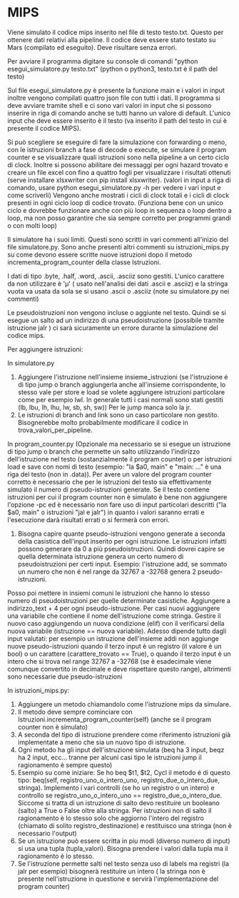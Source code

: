 # MIPS

Viene simulato il codice mips inserito nel file di testo testo.txt. Questo per ottenere dati relativi alla pipeline.
Il codice deve essere stato testato su Mars (compilato ed eseguito). Deve risultare senza errori. 

Per avviare il programma digitare su console di comandi "python esegui_simulatore.py testo.txt" 
(python o python3, testo.txt è il path del testo)

Sul file esegui_simulatore.py è presente la funzione main e i valori in input inoltre vengono compilati quattro json file con tutti i dati.
Il programma si deve avviare tramite shell e ci sono vari valori in input che si possono inserire in riga di comando anche se tutti hanno un valore di default.
L'unico input che deve essere inserito è il testo (va inserito il path del testo in cui è presente il codice MIPS).

Si può scegliere se eseguire di fare la simulazione con forwarding o meno, con le istruzioni branch a fase di decode o execute, se simulare il program counter 
e se visualizzare quali istruzioni sono nella pipeline a un certo ciclo di clock.
Inoltre si possono abilitare dei messaggi per ogni hazard trovato e creare un file excel con fino a quattro fogli per visualizzare i risultati ottenuti (serve installare xlsxwriter con 
pip install xlsxwriter).
(valori in input a riga di comando, usare python esegui_simulatore.py -h per vedere i vari input e come scriverli)
Vengono anche mostrati i cicli di clock totali e i cicli di clock presenti in ogni ciclo loop di codice trovato. (Funziona bene con un unico ciclo e dovrebbe funzionare anche con più loop in sequenza o loop dentro a loop, ma non posso garantire che sia sempre corretto per programmi grandi o con molti loop)

Il simulatore ha i suoi limiti. Questi sono scritti in vari commenti all'inizio del file simulatore.py.
Sono anche presenti altri commenti su istruzioni_mips.py su come devono essere scritte nuove istruzioni dopo il metodo incrementa_program_counter della classe Istruzioni.

I dati di tipo .byte, .half, .word, .ascii, .asciiz sono gestiti. L'unico carattere da non utilizzare è 'µ' ( usato nell'analisi dei dati .ascii e .asciiz) e la stringa vuota va usata da sola se si usano .ascii o .asciiz (note su simulatore.py nei commenti)

Le pseudoistruzioni non vengono incluse o aggiunte nel testo. Quindi se si esegue un salto ad un indirizzo di una pseudoistruzione (possibile tramite istruzione jalr ) ci sarà sicuramente un errore durante la simulazione del codice mips. 

Per aggiungere istruzioni:

In simulatore.py

1) Aggiungere l'istruzione nell'insieme insieme_istruzioni (se l'istruzione é di tipo jump o branch aggiungerla anche all'insieme corrispondente, lo stesso vale per store e load se volete aggiungere istruzioni particolare come per esempio lwl. In generale tutti i casi normali sono stati gestiti (lb, lbu, lh, lhu, lw, sb, sh, sw))
Per le jump manca solo la jr.
2) Le istruzioni di branch and link sono un caso particolare non gestito. Bisognerebbe molto probabilmente modificare il codice in trova_valori_per_pipeline. 

In program_counter.py
(Opzionale ma necessario se si esegue un istruzione di tipo jump o branch che permette un salto utilizzando l'indirizzo dell'istruzione nel testo (sostanzialmente il program counter) o per istruzioni load e save con nomi di testo (esempio: "la $a0, main" e "main: ..." è una riga del testo (non in .data)). Per avere un valore del program counter corretto è necessario che per le istruzioni del testo sia effettivamente simulato il numero di pseudo-istruzioni generate. Se il testo contiene istruzioni per cui il program counter non è simulato è bene non aggiungere l'opzione -pc ed è necessario non fare uso di input particolari descritti ("la $a0, main" o istruzioni "jal e jalr") in quanto i valori saranno errati e l'esecuzione darà risultati errati o si fermerà con errori.

1) Bisogna capire quante pseudo-istruzioni vengono generate a seconda della casistica dell'input inserito per ogni istruzione. Le istruzioni infatti possono generare da 0 a più pseudoistruzioni. Quindi dovrei capire se quella determinata istruzione genera un certo numero di pseudoistruzioni per certi input.
Esempio: l'istruzione add, se sommato un numero che non é nel range da 32767 a -32768 genera 2 pseudo-istruzioni.

Posso poi mettere in insiemi comuni le istruzioni che hanno lo stesso numero di pseudoistruzioni per quelle determinate casistiche. Aggiungere a indirizzo_text + 4 per ogni pseudo-istruzione.
Per casi nuovi aggiungere una variabile che contiene il nome dell'istruzione come stringa. Gestire il nuovo caso aggiungendo un nuova condizione (elif) con il verificarsi della nuova variabile (istruzione == nuova variabile). Adesso dipende tutto dagli input valutati: per esempio un istruzione dell'insieme addi non aggiunge nuove pseudo-istruzioni quando il terzo input è un registro (il valore è un bool) o un carattere (carattere_trovato == True), o quando il terzo input è un intero che si trova nel range 32767 a -32768 (se è esadecimale viene comunque convertito in decimale e deve rispettare questo range), altrimenti sono necessarie due pseudo-istruzioni

In istruzioni_mips.py:

  1) Aggiungere un metodo chiamandolo come l'istruzione mips da simulare.
  2) Il metodo deve sempre cominciare con Istruzioni.incrementa_program_counter(self) (anche se il program counter non è simulato) 
  3) A seconda del tipo di istruzione prendere come riferimento istruzioni già implementate a meno che sia un nuovo tipo di istruzione.
  4) Ogni metodo ha gli input dell'istruzione simulata (beq ha 3 input, beqz ha 2 input, ecc... tranne per alcuni casi tipo le istruzioni jump il ragionamento è sempre questo)
  5) Esempio su come iniziare: Se ho beq $t1, $t2, Cycl il metodo é di questo tipo: beq(self, registro_uno_o_intero_uno, registro_due_o_intero_due, stringa). Implemento i vari controlli (se ho un registro o un intero) e controllo se registro_uno_o_intero_uno == registro_due_o_intero_due. Siccome si tratta di un istruzione di salto devo restituire un booleano (salto) a True o False oltre alla stringa. Per istruzioni non di salto il ragionamento è lo stesso solo che aggiorno l'intero del registro (chiamato di solito registro_destinazione) e restituisco una stringa (non è necessario l'output)
  6) Se un istruzione può essere scritta in piu modi (diverso numero di input) si usa una tupla (tupla_valori). Bisogna prendere i valori dalla tupla ma il ragionamento è lo stesso.
  7) Se l'istruzione permette salti nel testo senza uso di labels ma registri (la jalr per esempio) bisognerà restituire un intero ( la stringa non è presente nell'istruzione in questione e servirà l'implementazione del program counter)
 
